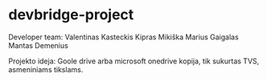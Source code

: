 # devbridge-project

Developer team:
Valentinas Kasteckis
Kipras Mikiška
Marius Gaigalas
Mantas Demenius

Projekto ideja: Goole drive arba microsoft onedrive kopija, tik sukurtas TVS, asmeniniams tikslams.
